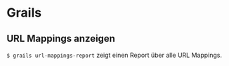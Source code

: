 # Grails

## URL Mappings anzeigen
`$ grails url-mappings-report` zeigt einen Report über alle URL Mappings.